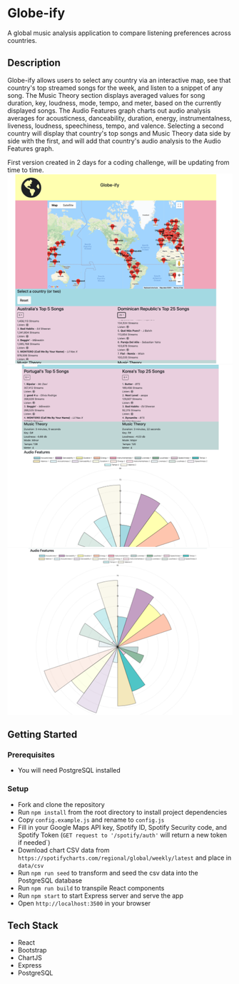 # Globe-ify
A global music analysis application to compare listening preferences across countries.

## Description
Globe-ify allows users to select any country via an interactive map, see that country's top streamed songs for the week, and listen to a snippet of any song. The Music Theory section displays averaged values for song duration, key, loudness, mode, tempo, and meter, based on the currently displayed songs. The Audio Features graph charts out audio analysis averages for acousticness, danceability, duration, energy, instrumentalness, liveness, loudness, speechiness, tempo, and valence. Selecting a second country will display that country's top songs and Music Theory data side by side with the first, and will add that country's audio analysis to the Audio Features graph.

First version created in 2 days for a coding challenge, will be updating from time to time.
![img1](img/globeifyimg3.png)
![img2](img/globeifyimg1.png)
![img3](img/globeifyimg2.png)

## Getting Started

### Prerequisites
- You will need PostgreSQL installed

### Setup
- Fork and clone the repository
- Run `npm install` from the root directory to install project dependencies
- Copy `config.example.js` and rename to `config.js`
- Fill in your Google Maps API key, Spotify ID, Spotify Security code, and Spotify Token (`GET request to '/spotify/auth'` will return a new token if needed`)
- Download chart CSV data from `https://spotifycharts.com/regional/global/weekly/latest` and place in `data/csv`
- Run `npm run seed` to transform and seed the csv data into the PostgreSQL database
- Run `npm run build` to transpile React components
- Run `npm start` to start Express server and serve the app
- Open `http://localhost:3500` in your browser

## Tech Stack
- React
- Bootstrap
- ChartJS
- Express
- PostgreSQL


